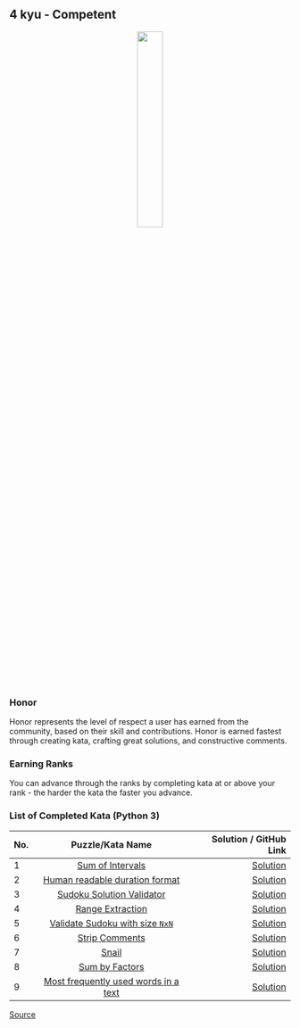 ## 4 kyu - Competent

<div align="center"> 
<img width="30%" height="30%" src="https://github.com/ikostan/codewars/blob/master/img/copy-rank-kyu.png" hspace="10">
</div>

### Honor

Honor represents the level of respect a user has earned from the community, based on their skill and contributions. Honor is earned fastest through creating kata, crafting great solutions, and constructive comments.

### Earning Ranks

You can advance through the ranks by completing kata at or above your rank - the harder the kata the faster you advance.

### List of Completed Kata (Python 3)

| No. | Puzzle/Kata Name                                                                                                   | Solution / GitHub Link                                                                          |
|-----|:------------------------------------------------------------------------------------------------------------------:|------------------------------------------------------------------------------------------------:|
|1    |[Sum of Intervals](https://www.codewars.com/kata/52b7ed099cdc285c300001cd/train/python)                             |[Solution](https://github.com/ikostan/codewars/tree/master/kyu_4/sum_of_intervals)               |
|2    |[Human readable duration format](https://www.codewars.com/kata/52742f58faf5485cae000b9a/train/python)               |[Solution](https://github.com/ikostan/codewars/tree/master/kyu_4/human_readable_duration_format) |
|3    |[Sudoku Solution Validator](https://www.codewars.com/kata/529bf0e9bdf7657179000008/train/python)                    |[Solution](https://github.com/ikostan/codewars/tree/master/kyu_4/sudoku_solution_validator)      |
|4    |[Range Extraction](https://www.codewars.com/kata/51ba717bb08c1cd60f00002f/train/python)                             |[Solution](https://github.com/ikostan/codewars/tree/master/kyu_4/range_extraction)               |
|5    |[Validate Sudoku with size `NxN`](https://www.codewars.com/kata/540afbe2dc9f615d5e000425/train/python)              |[Solution](https://github.com/ikostan/codewars/tree/master/kyu_4/validate_sudoku_with_size)      |
|6    |[Strip Comments](https://www.codewars.com/kata/51c8e37cee245da6b40000bd/train/python)                               |[Solution](https://github.com/ikostan/codewars/tree/master/kyu_4/strip_comments)                 |
|7    |[Snail](https://www.codewars.com/kata/521c2db8ddc89b9b7a0000c1/train/python)                                        |[Solution](https://github.com/ikostan/codewars/tree/master/kyu_4/snail)                          |
|8    |[Sum by Factors](https://www.codewars.com/kata/54d496788776e49e6b00052f)                                            |[Solution](https://github.com/ikostan/codewars/tree/master/kyu_4/sum_by_factors)                 |
|9    |[Most frequently used words in a text](https://www.codewars.com/kata/51e056fe544cf36c410000fb)                      |[Solution](https://github.com/ikostan/codewars/tree/master/kyu_4/most_frequently_used_words)     |

[Source](https://www.codewars.com/about)

